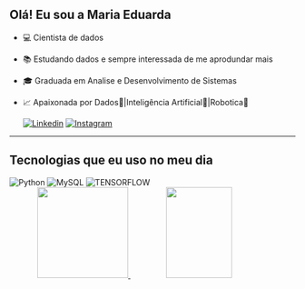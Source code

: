 ## Olá! Eu sou a Maria Eduarda


- 💻 Cientista de dados
- 📚 Estudando dados e sempre interessada de me aprodundar mais
- 🎓 Graduada em Analise e Desenvolvimento de Sistemas
- 📈 Apaixonada por Dados🎲|Inteligência Artificial🧠|Robotica🤖

  [![Linkedin](https://img.shields.io/badge/LinkedIn-0077B5?style=for-the-badge&logo=linkedin&logoColor=white)](https://linkedin.com/in/maria-eduarda-nascimento-de-souza-908a6032a)
  [![Instagram](https://img.shields.io/badge/Instagram-E4405F?style=for-the-badge&logo=instagram&logoColor=white)](https://instagram.com/madu.code)

<hr>


## Tecnologias que eu uso no meu dia

<div style = "display: inline_block"<br/>
    <img alt="Python" src="https://img.shields.io/badge/Python-14354C?style=for-the-badge&logo=python&logoColor=white">
      <img alt="MySQL" src="https://img.shields.io/badge/MySQL-00000F?style=for-the-badge&logo=mysql&logoColor=white">
      <img alt="TENSORFLOW" src="https://img.shields.io/badge/TensorFlow-FF6F00?style=for-the-badge&logo=tensorflow&logoColor=white">

</div>
<div align="center">
  <a href="https://github.com/maducode00">
  <img height="160em" src="https://github-readme-stats.vercel.app/api?username=maducode00&show_icons=true&theme=light&include_all_commits=true&count_private=true"/>
    <img height="160em" width="48%" src="https://github-readme-stats.vercel.app/api/top-langs/?username=maducode00&layout=compact&langs_count=7&theme=dark"/>
  </a>
</div>

